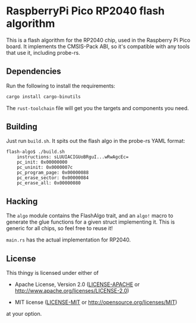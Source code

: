 # RaspberryPi Pico RP2040 flash algorithm

This is a flash algorithm for the RP2040 chip, used in the Raspberry Pi Pico board. 
It implements the CMSIS-Pack ABI, so it's compatible with any tools that use it, including probe-rs.

## Dependencies

Run the following to install the requirements:

```bash
cargo install cargo-binutils
```

The `rust-toolchain` file will get you the targets and components you need.

## Building

Just run `build.sh`. It spits out the flash algo in the probe-rs YAML format:

```console
flash-algo$ ./build.sh 
    instructions: sLUUIACIGUoBRguI...wRwAgcEc=
    pc_init: 0x00000000
    pc_uninit: 0x0000007c
    pc_program_page: 0x00000088
    pc_erase_sector: 0x00000084
    pc_erase_all: 0x00000080
```

## Hacking

The `algo` module contains the FlashAlgo trait, and an `algo!` macro to generate
the glue functions for a given struct implementing it. This is generic for all chips, so feel free to reuse it!

`main.rs` has the actual implementation for RP2040.

## License

This thingy is licensed under either of

- Apache License, Version 2.0 ([LICENSE-APACHE](LICENSE-APACHE) or
  http://www.apache.org/licenses/LICENSE-2.0)

- MIT license ([LICENSE-MIT](LICENSE-MIT) or http://opensource.org/licenses/MIT)

at your option.
